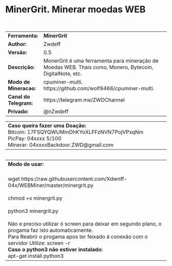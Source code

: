# MinerGrit. Minerar moedas WEB
<body>
  <tr>
    <td width="100px" class="main2"><b></b></td><td width="780px"></td>
  </tr>
   <tr>
    <td width="100px" class="main2"><b></b></td><td width="780px"></td>
  </tr>
<table border="0" cellpadding="0" cellspacing="2" width="100%">
  <tr>
    <td width="100px" class="main2"><b>Ferramenta:</b></td>
    <td width="780px" class="main2"><b>MinerGrit</b></td>
  <tr>
    <td width="100px" class="main2"><b>Author:</b></td><td width="780px">Zwdeff</td>
  </tr>
  <tr>
    <td width="100px" class="main2"><b>Versão:</b></td><td width="780px">0.5</td>
  </tr>
  <tr>
    <td width="100px" class="main2"><b>Descrição:</b></td><td width="780px">MonerGrit é uma ferramenta para mineração de Moedas WEB. Thais como, Monero, Bytecoin, DigitalNote, etc.</td>
  </tr>
  <tr>
    <td width="100px" class="main2"><b>Modo de Mineracao:</b></td><td width="780px">cpuminer-multi.<br>https://github.com/wolf9466/cpuminer-multi.</br></td>
  </tr>
  <tr>
    <td width="100px" class="main2"><b>Canal do Telegram:</b></td><td width="780px">https://telegram.me/ZWDChannel</td>
  </tr>
  <tr>
    <td width="100px" class="main2"><b>Privado:</b></td><td width="780px">@nZwdeff</td>
  </tr>
<table border="0" cellpadding="2" cellspacing="5" width="100%">
  <tr>
    <td width="500px" class="main2"><b>Caso queira fazer uma Doação:</b>
    <br>Bitcoin: 17FSQYQWUMmDhKYoXLFFzNVN7PojVPxqNm</br>PicPay: 04xxxx  5/100</br>Minerar: 04xxxxBackdoor.ZWD@gmail.com</br></td>
  </tr>
    </table>
<table border="0" cellpadding="2" cellspacing="5" width="100%">
</table>
<table border="0" cellpadding="2" cellspacing="5" width="100%">
  <tr>
    <td class="main3" width="890px"><b>Modo de usar:</b></td>
  </tr>
  <tr>
    <td width="500px" class="main"> <br>wget https://raw.githubusercontent.com/Xdwnff-04x/WEBMiner/master/minergrit.py<br/> <br>chmod +x minergrit.py<br/> <br>python3 minergrit.py<br/><br>Não e preciso utilizar ó screen para deixar em segundo plano, o progama faz isto automaticamente.<br>Para Reabrir o progama apos ter feixado á conexão com o servidor Utilize: screen -r</br><b>Caso o python3 não estiver instalado:</b><br> apt-get install python3</br></td>
  </tr>
</body>
</html>
